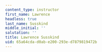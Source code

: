 ```yaml
---
content_type: instructor
first_name: Lawrence
headless: true
last_name: Susskind
middle_initial: ''
salutation: ''
title: Lawrence Susskind
uid: 65a64cda-d0ab-e200-293e-d7879819472b
---
```

